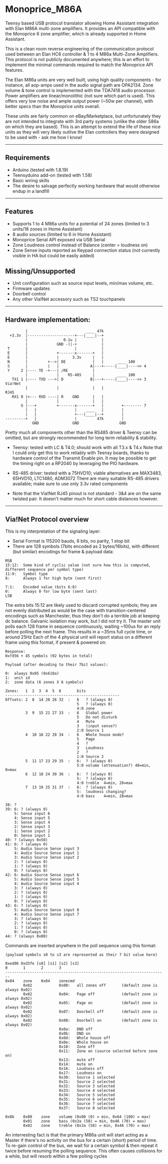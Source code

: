 # Monoprice_M86A
Teensy based USB protocol translator allowing Home Assistant integration with Elan M86A multi-zone amplifiers.
It provides an API compatible with the Monoprice 6 zone amplifier, which is already supported in Home Assistant.

This is a clean room reverse engineering of the communication protocol used between an Elan HC6 controller & 1 to 4 M86a Multi-Zone Amplifiers.
This protocol is not publicly documented anywhere; this is an effort to implement the minimal commands required to match the Monoprice API features.

The Elan M86a units are very well built, using high quality components - for instance, all aop-amps used in the audio signal path are OPA2134.
Zone volume & tone control is implemented with the TDA7418 audio processor. Power amplifiers are linear/monolithic (not sure which part is used).
This offers very low noise and ample output power (~50w per channel), with better specs than the Monoprice units overall.

These units are fairly common on eBay/Marketplace, but unfortunately they are not intended to integrate with 3rd party systems (unlike the older S86a on which they are based).
This is an attempt to extend the life of these nice units as they will very likely outlive the Elan controllers they were designed to be used with - ask me how I know!

---
## Requirements
- Arduino (tested with 1.8.19)
- Teensyduino add-on (tested with 1.58)
- Basic wiring skills
- The desire to salvage perfectly working hardware that would otherwise endup in a landfill

---
## Features
- Supports 1 to 4 M86a units for a potential of 24 zones (limited to 3 units/18 zones in Home Assistant)
- 8 audio sources (limited to 6 in Home Assistant)
- Monoprice Serial API exposed via USB Serial
- Zone Loudness control instead of Balance (center = loudness on)
- Zone Sense inputs reported as Keypad connection status (not currently visible in HA but could be easily added)

## Missing/Unsupported
- Unit configuration such as source input levels, min/max volume, etc.
- Firmware updates
- Doorbell control
- Any other Via!Net accessory such as TS2 touchpanels

---
## Hardware implementation:

```
         |                          ____ 47k
  +3.3v  |---------------------+---|____|--+
         |                0.1u |           |
         |             GND -)|-+           |
 T       |                     |           |
 E       |             +-------x-------+   |
 E       |             |      3.3v     |   |
 N       |         +-->| DE            |   |      ____ 100
 S       |         |   |              A|---+-----|____|----<> 4
 Y     2 |---- TE -+---| /RE           |
         |             |    RS-485     |          ____ 100
   TX1 1 |---- TXD --->| D            B|---+-----|____|----<> 3   Via!Net
         |             |               |   |                        RJ45
   RX1 0 |<--- RXD ----| R    GND      |   |
         |             |               |   |
       G |---+         +-------x-------+   |        +-------- 7
         |   |                 |    ____   |        |
         |   |                 +---|____|--+        |
---------+   |                 |         47k        |
            GND               GND                  GND

```

Pretty much all components other than the RS485 driver & Teensy can be omitted, but are strongly recommended for long term reliability & stability.

- Teensy: tested with LC & T4.0; should work with all T3.x & T4.x
  Note that I could only get this to work reliably with Teensy boards, thanks to hardware control of the Transmit Enable pin.
  It may be possible to get the timing right on a RP2040 by leveraging the PIO hardware.
  
- RS-485 driver: tested with a 75HVD10; viable alternatives are MAX3483, 65HVD10, LTC1480, ADM3072
  There are many suitable RS-485 drivers available; make sure to use only 3.3v rated components

- Note that the Via!Net RJ45 pinout is not standard - 3&4 are on the same twisted pair.
  It doesn't matter much for short cable distances however.


---
## Via!Net Protocol overview
This is my interpretation of the signaling layer:
- Serial Format is 115200 bauds, 8 bits, no parity, 1 stop bit 
- There are 128 symbols (7bits encoded as 2 bytes/16bits), with different (but similar) encodings for frame & payload data:
```
MSB
15:12:  Some kind of cyclic value (not sure how this is computed, different sequence per symbol type)
11:9:   Symbol type
8:      Always 1 for high byte (sent first)

7:1:    Encoded value (bits 6:0)
0:      Always 0 for low byte (sent last)
LSB
```
The extra bits 15:12 are likely used to discard corrupted symbols; they are not evenly distributed as would be the case with transition-centered encodings such as Manchester, thus they don't do a terrible job at keeping dc balance. Galvanic isolation may work, but I did not try it.
The master unit polls each 128 frame in sequence continuously, waiting ~100us for an reply before polling the next frame. This results in a ~35ms full cycle time, or around 25Hz
Each of the 4 physical unit will report status on a different frame using this format, if present & powered on:
```
Response:
0xfd56 + 45 symbols (92 bytes in total)

Payload (after decoding to their 7bit values):

0:  always 0x05 (0x610a)
1:  unit id 
2:  zone data (6 zones X 6 symbols)

Zones:   1  2  3  4  5  6       bits
---------------------------------------------------
Offsets: 2  8  14 20 26 32  :   6   ? (always 0)
                                5   ? (always 0)
                                4:0 zone
         3  9  15 21 27 33  :   6   Global power
                                5   Do not disturb
                                4   Mute
                                3   (input sense?)
                                2:0 Source 1
         4  10 16 22 28 34  :   6   Whole house mode?
                                5   Page
                                4   ?
                                3   Loudness
                                2   ?
                                1:0 Source 2
         5  11 17 23 29 35  :   6:  ? (always 0)
                                5:0 volume (attenuation?) 48=min, 0=max
         6  12 18 24 30 36  :   6:  ? (always 0)
                                5:  ? (always 0)
                                4:0 treble  4=min, 28=max
         7  13 19 25 31 37  :   6:  ? (always 0)
                                5:  loudness changing?
                                4:0 bass    4=min, 28=max

38: ?
39: 6: ? (always 0)
    5: Sense input 6
    4: Sense input 5
    3: Sense input 4
    2: Sense input 3
    1: Sense input 2
    0: Sense input 1
40: ? (always 0x50)
41: 6: ? (always 0)
    5: Audio Source Sense input 3
    4: Audio Source Sense input 1
    3: Audio Source Sense input 2
    2: ? (always 0)
    1: ? (always 0)
    0: ? (always 0)
42: 6: Audio Source Sense input 6
    5: Audio Source Sense input 5
    4: Audio Source Sense input 4
    3: ? (always 0)
    2: ? (always 0)
    1: ? (always 0)
    0: ? (always 0)
43: 6: ? (always 0)
    5: Audio Source Sense input 8
    4: Audio Source Sense input 7
    3: ? (always 0)
    2: ? (always 0)
    1: ? (always 0)
    0: ? (always 0)
44: ? (always 0x00)
```

Commands are inserted anywhere in the poll sequence using this format:
```
(payload symbols s0 to s3 are represented as their 7 bit value here)

0xed06 0xd3fe [s0] [s1] [s2] [s3]
0       1       2       3
------------------------------------------------------------------------
0x04    zone    0x04    zonecmd
        0x02            0x00:   all zones off       (default zone is always 0x02)
        0x02            0x04:   Page off            (default zone is always 0x02)
        0x02            0x05:   Page on             (default zone is always 0x02)
        0x02            0x07:   Doorbell off        (default zone is always 0x02)
        0x02            0x08:   Doorbell on         (default zone is always 0x02)
                        0x0a:   DND off
                        0x0b:   DND on
                        0x0d:   Whole house off
                        0x0e:   Whole house on
                        0x10:   Zone off
                        0x11:   Zone on (source selected before zone on)
                        0x13:   mute off
                        0x14:   mute on
                        0x16:   Loudness off
                        0x17:   Loudness on
                        0x30:   Source 1 selected
                        0x31:   Source 2 selected
                        0x32:   Source 3 selected
                        0x33:   Source 4 selected
                        0x34:   Source 5 selected
                        0x35:   Source 6 selected
                        0x36:   Source 7 selected
                        0x37:   Source 8 selected
                                
0x0b    0x00    zone    volume (0x00 (0) = min, 0x64 (100) = max)
        0x01    zone    bass (0x3a (58) = min, 0x46 (70) = max)
        0x02    zone    treble (0x3a (58) = min, 0x46 (70) = max)
```
An interresting fact is that the primary M86a unit will start acting as a Master if there's no activity on the bus for a certain (short) period of time.
To re-gain control of the bus, we wait for a certain symbol & then repeat it twice before resuming the polling sequence.
This often causes collisions for a while, but will resorb within a few polling cycles
